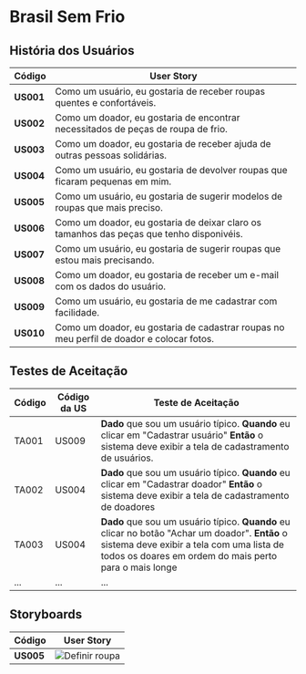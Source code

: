 # Brasil Sem Frio

## História dos Usuários

| Código    | User Story                                                   |
| --------- | ------------------------------------------------------------ |
| **US001** | Como um usuário, eu gostaria de receber roupas quentes e confortáveis. |
| **US002** | Como um doador, eu gostaria de encontrar necessitados de peças de roupa de frio. |
| **US003** | Como um doador, eu gostaria de receber ajuda de outras pessoas solidárias.|
| **US004** |  Como um usuário, eu gostaria de devolver roupas que ficaram pequenas em mim.  |
| **US005** | Como um usuário, eu gostaria de sugerir modelos de roupas que mais preciso. |
| **US006** | Como um doador, eu gostaria de deixar claro os tamanhos das peças que tenho disponivéis. |
| **US007** | Como um usuário, eu gostaria de sugerir roupas que estou mais precisando. |
| **US008** | Como um doador, eu gostaria de receber um e-mail com os dados do usuário. |
| **US009** | Como um usuário, eu gostaria de me cadastrar com facilidade. |
| **US010** | Como um doador, eu gostaria de cadastrar roupas no meu perfil de doador e colocar fotos. |



## Testes de Aceitação

| Código | Código da US | Teste de Aceitação                                           |
| ------ | ------------ | ------------------------------------------------------------ |
| TA001  | US009        | **Dado** que sou um usuário típico. **Quando** eu clicar em "Cadastrar usuário" **Então** o sistema deve exibir a tela de cadastramento de usuários. |
| TA002  | US004        | **Dado** que sou um usuário típico. **Quando** eu clicar em "Cadastrar doador" **Então** o sistema deve exibir a tela de cadastramento de doadores |
| TA003  | US004        | **Dado** que sou um usuário típico. **Quando** eu clicar no botão "Achar um doador". **Então** o sistema deve exibir a tela com uma lista de todos os doares em ordem do mais perto para o mais longe |
| ...    | ...          | ...                                                          |

## Storyboards
| Código    | User Story                                                   |
| --------- | ------------------------------------------------------------ |
| **US005** | ![Definir roupa](https://user-images.githubusercontent.com/94196890/145587457-3bb314e8-bb26-4432-a029-655b56c854eb.png) |

